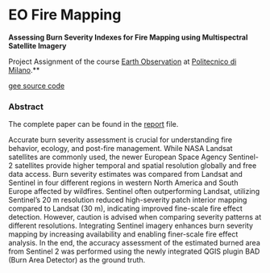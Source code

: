 # EO Fire Mapping
**Assessing Burn Severity Indexes for Fire Mapping using Multispectral Satellite Imagery**

Project Assignment of the course [Earth Observation](https://www11.ceda.polimi.it/schedaincarico/schedaincarico/controller/scheda_pubblica/SchedaPublic.do?&evn_default=evento&c_classe=789438&polij_device_category=DESKTOP&__pj0=0&__pj1=196a64c2792be22b7b598fedd1518680) at [Politecnico di Milano](https://www.polimi.it/).**

[gee source code](https://code.earthengine.google.com/65bc6c647f8e190d937a00684d3d32ad)

### Abstract
The complete paper can be found in the [report](https://github.com/carls31/eo-fire-mapping/blob/main/EO_report_10601118.pdf) file.

Accurate burn severity assessment is crucial for understanding fire behavior, ecology, and post-fire management. While NASA
Landsat satellites are commonly used, the newer European Space Agency Sentinel-2 satellites provide higher temporal and spatial
resolution globally and free data access. Burn severity estimates was compared from Landsat and Sentinel in four different regions
in western North America and South Europe affected by wildfires. Sentinel often outperforming Landsat, utilizing Sentinel’s 20
m resolution reduced high-severity patch interior mapping compared to Landsat (30 m), indicating improved fine-scale fire effect
detection. However, caution is advised when comparing severity patterns at different resolutions. Integrating Sentinel imagery
enhances burn severity mapping by increasing availability and enabling finer-scale fire effect analysis. In the end, the accuracy
assessment of the estimated burned area from Sentinel 2 was performed using the newly integrated QGIS plugin BAD (Burn Area
Detector) as the ground truth.
